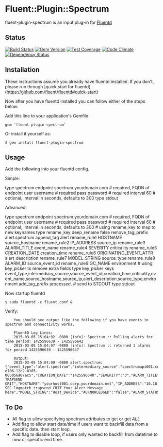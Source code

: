 # Fluent::Plugin::Spectrum

fluent-plugin-spectrum is an input plug-in for [Fluentd](http://fluentd.org)

## Status
[![Build Status](https://travis-ci.org/Bigel0w/fluent-plugin-spectrum.png?branch=master)](https://travis-ci.org/Bigel0w/fluent-plugin-spectrum)
[![Gem Version](https://badge.fury.io/rb/fluent-plugin-spectrum.png)](http://badge.fury.io/rb/fluent-plugin-spectrum)
[![Test Coverage](https://codeclimate.com/github/Bigel0w/fluent-plugin-spectrum/badges/coverage.svg)](https://codeclimate.com/github/Bigel0w/fluent-plugin-spectrum)
[![Code Climate](https://codeclimate.com/github/Bigel0w/fluent-plugin-spectrum/badges/gpa.svg)](https://codeclimate.com/github/Bigel0w/fluent-plugin-spectrum)
[![Dependency Status](https://gemnasium.com/Bigel0w/fluent-plugin-spectrum.svg)](https://gemnasium.com/Bigel0w/fluent-plugin-spectrum)

## Installation

These instructions assume you already have fluentd installed. 
If you don't, please run through [quick start for fluentd] (https://github.com/fluent/fluentd#quick-start)

Now after you have fluentd installed you can follow either of the steps below:

Add this line to your application's Gemfile:

    gem 'fluent-plugin-spectrum'

Or install it yourself as:

    $ gem install fluent-plugin-spectrum

## Usage
Add the following into your fluentd config.

Simple:

  <source>
    type spectrum
    endpoint spectrum.yourdomain.com 	# required, FQDN of endpoint
    user username  # required
    pass password  # required
    interval 60    # optional, interval in seconds, defaults to 300
  </source>
  <match alert.spectrum>
    type stdout
  </match>

Advanced:

  <source>
    type spectrum
    endpoint spectrum.yourdomain.com 	# required, FQDN of endpoint
    user username  # required
    pass password  # required
    interval 60    # optional, interval in seconds, defaults to 300
  </source>
  # using rename_key to map to new keynames
  <match alert.spectrum>
    type rename_key
    deep_rename false
    remove_tag_prefix alert.spectrum
    append_tag alert
    rename_rule1 HOSTNAME source_hostname
    rename_rule2 IP_ADDRESS source_ip
    rename_rule3 ALARM_TITLE event_name
    rename_rule4 SEVERITY criticality
    rename_rule5 CREATION_DATE creation_time
    rename_rule6 ORIGINATING_EVENT_ATTR alert_description
    rename_rule7 MODEL_STRING source_type
    rename_rule8 ALARM_ID source_event_id
    rename_rule9 GC_NAME environment
  </match>
  # using key_picker to remove extra fields
  <match alert>
    type key_picker
    keys event_type,intermediary_source,source_event_id,creation_time,criticality,event_name,source_hostname,source_ip,alert_description,source_type,environment
    add_tag_prefix processed.
  </match>
  # send to STDOUT
  <match processed.alert>
    type stdout
  </match>

Now startup fluentd

    $ sudo fluentd -c fluent.conf &

Verify:

		You should see output like the following if you have events in spectrum and connectivity works.

		FluentD Log Lines:
		2015-03-05 15:04:02 -0800 [info]: Spectrum :: Polling alerts for time period: 1425596639 - 1425596642
		2015-03-05 15:04:07 -0800 [info]: Spectrum :: returned 1 alarms for period 1425596639 - 1425596647

		Output:
		2015-03-05 15:04:00 -0800 alert.spectrum: {"event_type":"alert.spectrum","intermediary_source":"spectrumapi001.corp.yourdomain.net","ALARM_ID":"54f8e0e0-e706-12c2-0165-005056a07ac5","CREATION_DATE":"1425596640","SEVERITY":"3","ALARM_TITLE":"LOGMATCH TRAPSEND CRIT","HOSTNAME":"yourhost001.corp.yourdomain.net","IP_ADDRESS":"10.10.0.14","ORIGINATING_EVENT_ATTR":"A SEC logmatch trapsend CRIT Your Alert Message here","MODEL_STRING":"Host_Device","ACKNOWLEDGED":"false","ALARM_STATUS":"","OCCURRENCES":"1","TROUBLE_SHOOTER":"","USER_CLEARABLE":"true","TROUBLE_TICKET_ID":"","PERSISTENT":"true","GC_NAME":"Your_Global_Collection"}

## To Do
* All flag to allow specifying spectrum attributes to get or get _ALL_
* Add flag to allow start date/time if users want to backfill data from a specific date. then start loop. 
* Add flag to disable loop, if users only wanted to backfill from datetime to now or specific end time. 